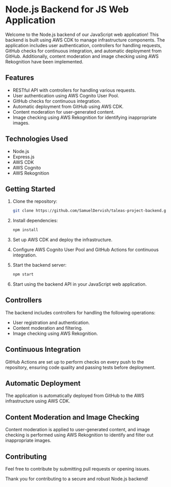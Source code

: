 # Node.js Backend for JS Web Application

Welcome to the Node.js backend of our JavaScript web application! This backend is built using AWS CDK to manage infrastructure components. The application includes user authentication, controllers for handling requests, GitHub checks for continuous integration, and automatic deployment from GitHub. Additionally, content moderation and image checking using AWS Rekognition have been implemented.

## Features

- RESTful API with controllers for handling various requests.
- User authentication using AWS Cognito User Pool.
- GitHub checks for continuous integration.
- Automatic deployment from GitHub using AWS CDK.
- Content moderation for user-generated content.
- Image checking using AWS Rekognition for identifying inappropriate images.

## Technologies Used

- Node.js
- Express.js
- AWS CDK
- AWS Cognito
- AWS Rekognition

## Getting Started

1. Clone the repository:

    ```bash
    git clone https://github.com/SamuelDervish/taleas-project-backend.git
    ```

2. Install dependencies:

    ```bash
    npm install
    ```

3. Set up AWS CDK and deploy the infrastructure.

4. Configure AWS Cognito User Pool and GitHub Actions for continuous integration.

5. Start the backend server:

    ```bash
    npm start
    ```

6. Start using the backend API in your JavaScript web application.

## Controllers

The backend includes controllers for handling the following operations:

- User registration and authentication.
- Content moderation and filtering.
- Image checking using AWS Rekognition.

## Continuous Integration

GitHub Actions are set up to perform checks on every push to the repository, ensuring code quality and passing tests before deployment.

## Automatic Deployment

The application is automatically deployed from GitHub to the AWS infrastructure using AWS CDK.

## Content Moderation and Image Checking

Content moderation is applied to user-generated content, and image checking is performed using AWS Rekognition to identify and filter out inappropriate images.

## Contributing

Feel free to contribute by submitting pull requests or opening issues.


Thank you for contributing to a secure and robust Node.js backend!

